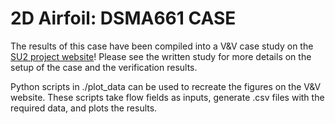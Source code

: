 # 2D Airfoil: DSMA661 CASE

The results of this case have been compiled into a V&V case study on the [SU2 project website](https://su2code.github.io/vandv/dsma661/)! Please see the written study for more details on the setup of the case and the verification results. 

Python scripts in ./plot_data can be used to recreate the figures on the V&V website. These scripts take flow fields as inputs, generate .csv files with the required data, and plots the results.

